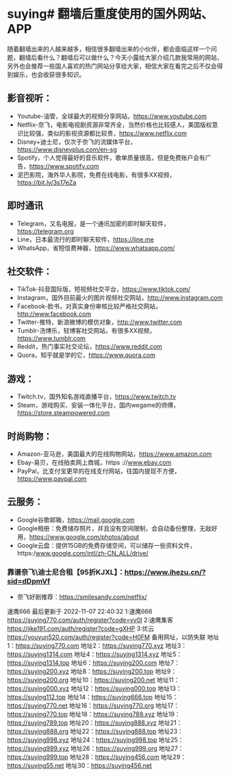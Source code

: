 # suying# 翻墙后重度使用的国外网站、APP
随着翻墙出来的人越来越多，相信很多翻墙出来的小伙伴，都会面临这样一个问题，翻墙后看什么？翻墙后可以做什么？今天小露给大家介绍几款我常用的网站，另外也会推荐一些国人喜欢的热门网站分享给大家，相信大家在看完之后不仅会得到娱乐，也会收获很多知识。
    
## 影音视听：
- Youtube-油管，全球最大的视频分享网站，https://www.youtube.com
- Netflix-奈飞，电影电视剧资源非常齐全，当然价格也比较感人，美国版权意识比较强，类似的影视资源都比较贵，https://www.netflix.com
- Disney+迪士尼，仅次于奈飞的流媒体平台，https://www.disneyplus.com/en-sg
- Spotify，个人觉得最好的音乐软件，歌单质量很高，但是免费账户会有广告，https://www.spotify.com
- 泥巴影院，海外华人影院，免费在线电影，有很多XX视频，https://bit.ly/3s17eZa

## 即时通讯
- Telegram，又名电报，是一个通讯加密的即时聊天软件，https://telegram.org
- Line，日本最流行的即时聊天软件，https://line.me
- WhatsApp，省短信费神器，https://www.whatsapp.com/

## 社交软件：
- TikTok-抖音国际版，短视频社交平台，https://www.tiktok.com/
- Instagram，国外目前最火的图片视频社交网站，http://www.instagram.com
- Facebook-脸书，对真实身份审核比较严格社交网站，http://www.facebook.com
- Twitter-推特，新浪微博的模仿对象，http://www.twitter.com
- Tumblr-汤博乐，轻博客社交网站，有很多XX视频， https://www.tumblr.com
- Reddit，热门事实社交论坛，https://www.reddit.com
- Quora，知乎就是学的它，https://www.quora.com

## 游戏：
- Twitch.tv，国外知名游戏直播平台，https://www.twitch.tv
- Steam，游戏购买、安装一体化平台，国内wegame的师傅，https://store.steampowered.com

## 时尚购物：
- Amazon-亚马逊，美国最大的在线购物网站，https://www.amazon.com
- Ebay-易贝，在线拍卖网上商城，https ://www.ebay.com
- PayPal，比支付宝更早的在线支付网站，往国内提现不方便，https://www.paypal.com

## 云服务：
- Google谷歌邮箱，https://mail.google.com
- Google相册：免费储存照片，并且没有空间限制，会自动备份整理，无敌好用，https://www.google.com/photos/about
- Google云盘：提供15GB的免费存储空间，可以储存一些资料文件，https:/www.google.com/intl/zh-CN_ALL/drive/


### 靠谱奈飞\迪士尼合租【95折KJXL】：https://www.ihezu.cn/?sid=dDpmVf
- 奈飞好剧推荐：https://smilesandy.com/netflix/

速鹰666 最后更新于 2022-11-07 22:40:32 
1:速鹰666
https://suying770.com/auth/register?code=yy0I
2:速鹰集客
https://jike191.com/auth/register?code=gXHP
3:优云
https://youyun520.com/auth/register?code=H0FM
备用网址，以防失联
地址1：https://suying770.com
地址2：https://suying770.xyz
地址3：https://suying1314.com
地址4：https://suying1314.xyz
地址5：https://suying1314.top
地址6：https://suying200.com
地址7：https://suying200.xyz
地址8：https://suying200.top
地址9：https://suying200.org
地址10：https://suying200.net
地址11：https://suying000.xyz
地址12：https://suying000.top
地址13：https://suying112.top
地址14：https://suying666.top
地址15：https://suying770.net
地址16：https://suying770.org
地址17：https://suying770.top
地址18：https://suying789.xyz
地址19：https://suying789.top
地址20：https://suying888.xyz
地址21：https://suying888.org
地址22：https://suying888.top
地址23：https://suying998.xyz
地址24：https://suying998.top
地址25：https://suying999.xyz
地址26：https://suying999.org
地址27：https://suying999.top
地址28：https://suying456.com
地址29：https://suying55.net
地址30：https://suying456.net